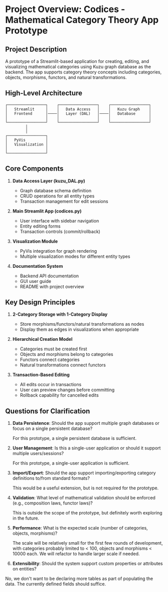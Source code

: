 # Project Overview: Codices - Mathematical Category Theory App Prototype

## Project Description
A prototype of a Streamlit-based application for creating, editing, and visualizing mathematical categories using Kuzu graph database as the backend. The app supports category theory concepts including categories, objects, morphisms, functors, and natural transformations.

## High-Level Architecture

```
┌─────────────────┐    ┌─────────────────┐    ┌─────────────────┐
│   Streamlit     │    │   Data Access   │    │   Kuzu Graph    │
│   Frontend      │────│   Layer (DAL)   │────│   Database      │
│                 │    │                 │    │                 │
└─────────────────┘    └─────────────────┘    └─────────────────┘
         │
         │
┌─────────────────┐
│   PyVis         │
│   Visualization │
│                 │
└─────────────────┘
```

## Core Components

1. **Data Access Layer (kuzu_DAL.py)**
   - Graph database schema definition
   - CRUD operations for all entity types
   - Transaction management for edit sessions

2. **Main Streamlit App (codices.py)**
   - User interface with sidebar navigation
   - Entity editing forms
   - Transaction controls (commit/rollback)

3. **Visualization Module**
   - PyVis integration for graph rendering
   - Multiple visualization modes for different entity types

4. **Documentation System**
   - Backend API documentation
   - GUI user guide
   - README with project overview

## Key Design Principles

1. **2-Category Storage with 1-Category Display**
   - Store morphisms/functors/natural transformations as nodes
   - Display them as edges in visualizations when appropriate

2. **Hierarchical Creation Model**
   - Categories must be created first
   - Objects and morphisms belong to categories
   - Functors connect categories
   - Natural transformations connect functors

3. **Transaction-Based Editing**
   - All edits occur in transactions
   - User can preview changes before committing
   - Rollback capability for cancelled edits

## Questions for Clarification

1. **Data Persistence**: Should the app support multiple graph databases or focus on a single persistent database?

   For this prototype, a single persistent database is sufficient.

2. **User Management**: Is this a single-user application or should it support multiple users/sessions?

   For this prototype, a single-user application is sufficient.

3. **Import/Export**: Should the app support importing/exporting category definitions to/from standard formats?

   This would be a useful extension, but is not required for the prototype.

4. **Validation**: What level of mathematical validation should be enforced (e.g., composition laws, functor laws)?

   This is outside the scope of the prototype, but definitely worth exploring in the future.

5. **Performance**: What is the expected scale (number of categories, objects, morphisms)?

   The scale will be relatively small for the first few rounds of development, with categories probably limited to < 100, objects and morphisms < 10000 each. We will refactor to handle larger scale if needed.

6. **Extensibility**: Should the system support custom properties or attributes on entities?

No, we don't want to be declaring more tables as part of populating the data. The currently defined fields should suffice.
